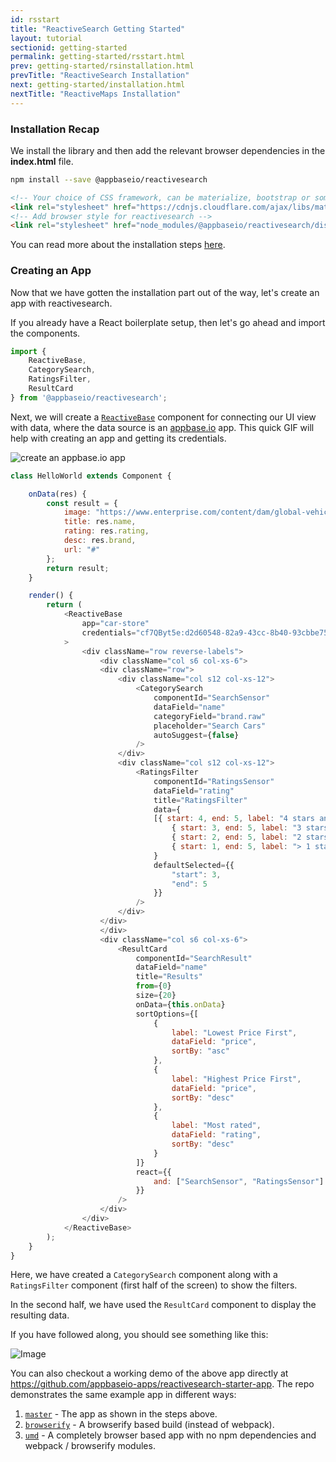 ```yaml
---
id: rsstart
title: "ReactiveSearch Getting Started"
layout: tutorial
sectionid: getting-started
permalink: getting-started/rsstart.html
prev: getting-started/rsinstallation.html
prevTitle: "ReactiveSearch Installation"
next: getting-started/installation.html
nextTitle: "ReactiveMaps Installation"
---
```


### Installation Recap

We install the library and then add the relevant browser dependencies in the **index.html** file.

```bash
npm install --save @appbaseio/reactivesearch
```

```html
<!-- Your choice of CSS framework, can be materialize, bootstrap or something else -->
<link rel="stylesheet" href="https://cdnjs.cloudflare.com/ajax/libs/materialize/0.98.0/css/materialize.min.css">
<!-- Add browser style for reactivesearch -->
<link rel="stylesheet" href="node_modules/@appbaseio/reactivesearch/dist/css/style.min.css">
```

You can read more about the installation steps [here](/getting-started/rsinstallation.html).

### Creating an App

Now that we have gotten the installation part out of the way, let's create an app with reactivesearch.

If you already have a React boilerplate setup, then let's go ahead and import the components.

```javascript
import {
	ReactiveBase,
	CategorySearch,
	RatingsFilter,
	ResultCard
} from '@appbaseio/reactivesearch';
```

Next, we will create a [`ReactiveBase`](/getting-started/ReactiveBase.html) component for connecting our UI view with data, where the data source is an [appbase.io](https://appbase.io) app. This quick GIF will help with creating an app and getting its credentials.

![create an appbase.io app](https://i.imgur.com/Y6HiHnJ.gif)

```js
class HelloWorld extends Component {

	onData(res) {
		const result = {
			image: "https://www.enterprise.com/content/dam/global-vehicle-images/cars/FORD_FOCU_2012-1.png",
			title: res.name,
			rating: res.rating,
			desc: res.brand,
			url: "#"
		};
		return result;
	}

	render() {
		return (
			<ReactiveBase
				app="car-store"
				credentials="cf7QByt5e:d2d60548-82a9-43cc-8b40-93cbbe75c34c"
			>
				<div className="row reverse-labels">
					<div className="col s6 col-xs-6">
					<div className="row">
						<div className="col s12 col-xs-12">
							<CategorySearch
								componentId="SearchSensor"
								dataField="name"
								categoryField="brand.raw"
								placeholder="Search Cars"
								autoSuggest={false}
							/>
						</div>
						<div className="col s12 col-xs-12">
							<RatingsFilter
								componentId="RatingsSensor"
								dataField="rating"
								title="RatingsFilter"
								data={
								[{ start: 4, end: 5, label: "4 stars and up" },
									{ start: 3, end: 5, label: "3 stars and up" },
									{ start: 2, end: 5, label: "2 stars and up" },
									{ start: 1, end: 5, label: "> 1 stars" }]
								}
								defaultSelected={{
									"start": 3,
									"end": 5
								}}
							/>
						</div>
					</div>
					</div>
					<div className="col s6 col-xs-6">
						<ResultCard
							componentId="SearchResult"
							dataField="name"
							title="Results"
							from={0}
							size={20}
							onData={this.onData}
							sortOptions={[
								{
									label: "Lowest Price First",
									dataField: "price",
									sortBy: "asc"
								},
								{
									label: "Highest Price First",
									dataField: "price",
									sortBy: "desc"
								},
								{
									label: "Most rated",
									dataField: "rating",
									sortBy: "desc"
								}
							]}
							react={{
								and: ["SearchSensor", "RatingsSensor"]
							}}
						/>
					</div>
				</div>
			</ReactiveBase>
		);
	}
}
```

Here, we have created a `CategorySearch` component along with a `RatingsFilter` component (first half of the screen) to show the filters.

In the second half, we have used the `ResultCard` component to display the resulting data.

If you have followed along, you should see something like this:

![Image](http://i.imgur.com/nzK6dXW.png)

You can also checkout a working demo of the above app directly at https://github.com/appbaseio-apps/reactivesearch-starter-app. The repo demonstrates the same example app in different ways:
1. [`master`](https://github.com/appbaseio-apps/reactivesearch-starter-app/tree/master) - The app as shown in the steps above.
1. [`browserify`](https://github.com/appbaseio-apps/reactivesearch-starter-app/tree/browserify) - A browserify based build (instead of webpack).
1. [`umd`](https://github.com/appbaseio-apps/reactivesearch-starter-app/tree/umd) - A completely browser based app with no npm dependencies and webpack / browserify modules.
